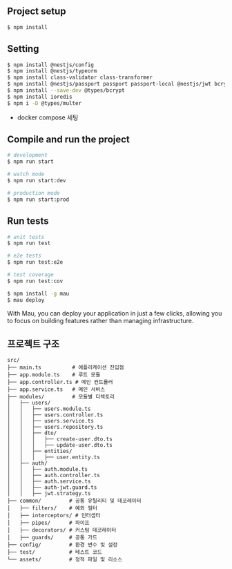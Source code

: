 
## Project setup

```bash
$ npm install
```

## Setting
```bash
$ npm install @nestjs/config
$ npm install @nestjs/typeorm
$ npm install class-validator class-transformer
$ npm install @nestjs/passport passport passport-local @nestjs/jwt bcrypt
$ npm install --save-dev @types/bcrypt
$ npm install ioredis
$ npm i -D @types/multer
```

- docker compose 세팅

## Compile and run the project

```bash
# development
$ npm run start

# watch mode
$ npm run start:dev

# production mode
$ npm run start:prod
```

## Run tests

```bash
# unit tests
$ npm run test

# e2e tests
$ npm run test:e2e

# test coverage
$ npm run test:cov
```

```bash
$ npm install -g mau
$ mau deploy
```

With Mau, you can deploy your application in just a few clicks, allowing you to focus on building features rather than managing infrastructure.


## 프로젝트 구조
```text
src/
├── main.ts          # 애플리케이션 진입점
├── app.module.ts    # 루트 모듈
├── app.controller.ts # 메인 컨트롤러
├── app.service.ts   # 메인 서비스
├── modules/         # 모듈별 디렉토리
│   ├── users/
│   │   ├── users.module.ts
│   │   ├── users.controller.ts
│   │   ├── users.service.ts
│   │   ├── users.repository.ts
│   │   ├── dto/
│   │   │   ├── create-user.dto.ts
│   │   │   ├── update-user.dto.ts
│   │   ├── entities/
│   │   │   ├── user.entity.ts
│   ├── auth/
│   │   ├── auth.module.ts
│   │   ├── auth.controller.ts
│   │   ├── auth.service.ts
│   │   ├── auth-jwt.guard.ts
│   │   ├── jwt.strategy.ts
├── common/         # 공통 유틸리티 및 데코레이터
│   ├── filters/    # 예외 필터
│   ├── interceptors/ # 인터셉터
│   ├── pipes/      # 파이프
│   ├── decorators/ # 커스텀 데코레이터
│   ├── guards/     # 공통 가드
├── config/         # 환경 변수 및 설정
├── test/           # 테스트 코드
└── assets/         # 정적 파일 및 리소스
```
